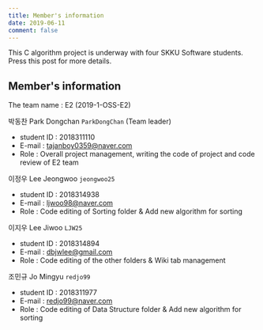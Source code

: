 ```yaml
---
title: Member's information
date: 2019-06-11
comment: false
---
```


This C algorithm project is underway with four SKKU Software students. Press this post for more details.

## Member's information
The team name : E2 (2019-1-OSS-E2)

박동찬 Park Dongchan `ParkDongChan` (Team leader) 
- student ID : 2018311110
- E-mail : tajanboy0359@naver.com
- Role : Overall project management, writing the code of project and code review of E2 team

이정우 Lee Jeongwoo `jeongwoo25`
- student ID : 2018314938
- E-mail : ljwoo98@naver.com
- Role : Code editing of Sorting folder & Add new algorithm for sorting

이지우 Lee Jiwoo `LJW25`
- student ID : 2018314894
- E-mail : dbjwlee@gmail.com
- Role : Code editing of the other folders & Wiki tab management

조민규 Jo Mingyu `redjo99`
- student ID : 2018311977
- E-mail : redjo99@naver.com
- Role : Code editing of Data Structure folder & Add new algorithm for sorting
